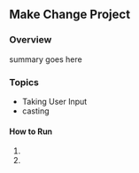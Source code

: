 ## Make Change Project


### Overview
summary goes here

### Topics
* Taking User Input
* casting

#### How to Run
1.
2. 
